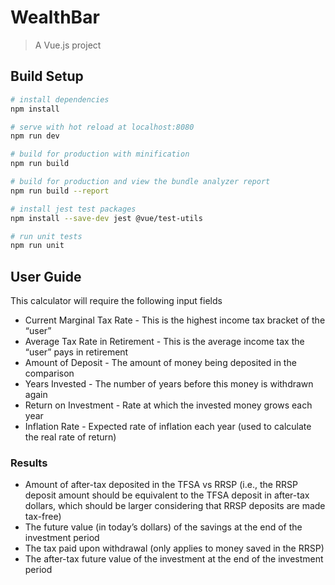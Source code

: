 # WealthBar

> A Vue.js project

## Build Setup

``` bash
# install dependencies
npm install

# serve with hot reload at localhost:8080
npm run dev

# build for production with minification
npm run build

# build for production and view the bundle analyzer report
npm run build --report

# install jest test packages
npm install --save-dev jest @vue/test-utils

# run unit tests
npm run unit

```
## User Guide

This calculator will require the following input fields
- Current Marginal Tax Rate - This is the highest income tax bracket of the “user”
- Average Tax Rate in Retirement - This is the average income tax the “user” pays in retirement
- Amount of Deposit - The amount of money being deposited in the comparison
- Years Invested - The number of years before this money is withdrawn again
- Return on Investment - Rate at which the invested money grows each year
- Inflation Rate - Expected rate of inflation each year (used to calculate the real rate of return)

### Results

- Amount of after-tax deposited in the TFSA vs RRSP (i.e., the RRSP deposit amount should be equivalent to the TFSA deposit in after-tax dollars, which should be larger considering that RRSP deposits are made tax-free)
- The future value (in today’s dollars) of the savings at the end of the investment period
- The tax paid upon withdrawal (only applies to money saved in the RRSP)
- The after-tax future value of the investment at the end of the investment period


